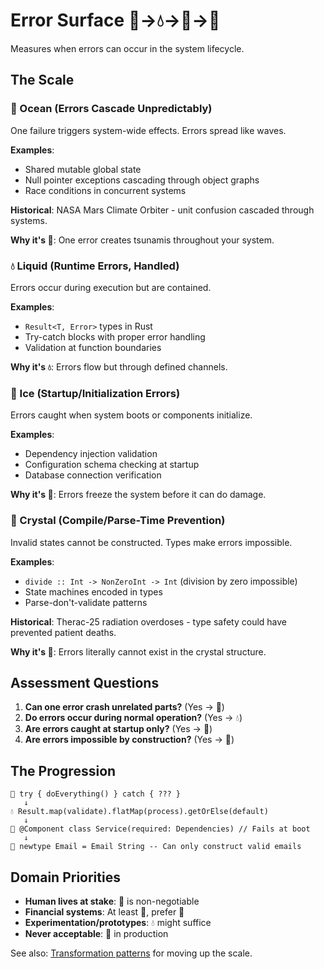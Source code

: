 # Error Surface 🌊→💧→🧊→💠

Measures when errors can occur in the system lifecycle.

## The Scale

### 🌊 Ocean (Errors Cascade Unpredictably)
One failure triggers system-wide effects. Errors spread like waves.

**Examples**:
- Shared mutable global state
- Null pointer exceptions cascading through object graphs
- Race conditions in concurrent systems

**Historical**: NASA Mars Climate Orbiter - unit confusion cascaded through systems.

**Why it's 🌊**: One error creates tsunamis throughout your system.

### 💧 Liquid (Runtime Errors, Handled)
Errors occur during execution but are contained.

**Examples**:
- `Result<T, Error>` types in Rust
- Try-catch blocks with proper error handling
- Validation at function boundaries

**Why it's 💧**: Errors flow but through defined channels.

### 🧊 Ice (Startup/Initialization Errors)
Errors caught when system boots or components initialize.

**Examples**:
- Dependency injection validation
- Configuration schema checking at startup
- Database connection verification

**Why it's 🧊**: Errors freeze the system before it can do damage.

### 💠 Crystal (Compile/Parse-Time Prevention)
Invalid states cannot be constructed. Types make errors impossible.

**Examples**:
- `divide :: Int -> NonZeroInt -> Int` (division by zero impossible)
- State machines encoded in types
- Parse-don't-validate patterns

**Historical**: Therac-25 radiation overdoses - type safety could have prevented patient deaths.

**Why it's 💠**: Errors literally cannot exist in the crystal structure.

## Assessment Questions

1. **Can one error crash unrelated parts?** (Yes → 🌊)
2. **Do errors occur during normal operation?** (Yes → 💧)
3. **Are errors caught at startup only?** (Yes → 🧊)
4. **Are errors impossible by construction?** (Yes → 💠)

## The Progression

```
🌊 try { doEverything() } catch { ??? }
   ↓
💧 Result.map(validate).flatMap(process).getOrElse(default)
   ↓
🧊 @Component class Service(required: Dependencies) // Fails at boot
   ↓
💠 newtype Email = Email String -- Can only construct valid emails
```

## Domain Priorities

- **Human lives at stake**: 💠 is non-negotiable
- **Financial systems**: At least 🧊, prefer 💠
- **Experimentation/prototypes**: 💧 might suffice
- **Never acceptable**: 🌊 in production

See also: [Transformation patterns](../transformations/error-progression.md) for moving up the scale.
